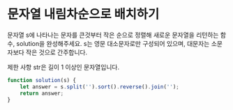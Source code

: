# 문자열 내림차순으로 배치하기

문자열 s에 나타나는 문자를 큰것부터 작은 순으로 정렬해 새로운 문자열을 리턴하는 함수, solution을 완성해주세요.
s는 영문 대소문자로만 구성되어 있으며, 대문자는 소문자보다 작은 것으로 간주합니다.

제한 사항
str은 길이 1 이상인 문자열입니다.

```js
function solution(s) {
    let answer = s.split('').sort().reverse().join('');
    return answer;
}
```